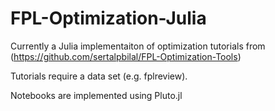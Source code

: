 # FPL-Optimization-Julia

Currently a Julia implementaiton of optimization tutorials from (https://github.com/sertalpbilal/FPL-Optimization-Tools)

Tutorials require a data set (e.g. fplreview).

Notebooks are implemented using Pluto.jl
